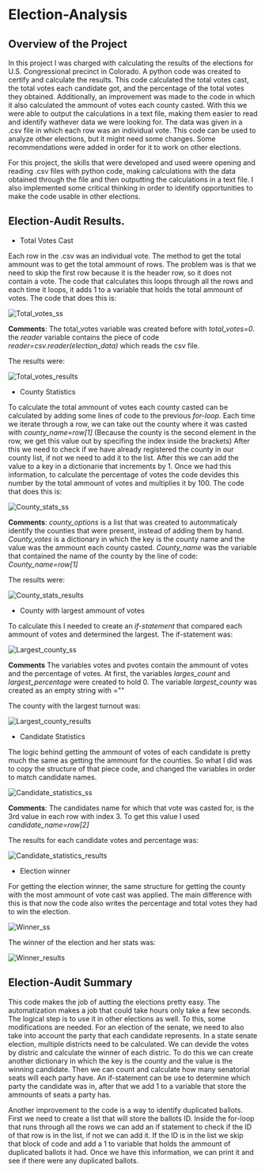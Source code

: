 # Election-Analysis
## Overview of the Project

In this project I was charged with calculating the results of the elections for U.S. Congressional precinct in Colorado. A python code was created to certify and calculate the results. This code calculated the total votes cast, the total votes each candidate got, and the percentage of the total votes they obtained. Additionally, an improvement was made to the code in which it also calculated the ammount of votes each county casted. With this we were able to output the calculations in a text file, making them easier to read and identify wathever data we were looking for. The data was given in a .csv file in which each row was an individual vote. This code can be used to analyze other elections, but it might need some changes. Some recommendations were added in order for it to work on other elections.

For this project, the skills that were developed and used weere opening and reading .csv files with python code, making calculations with the data obtained through the file and then outputting the calculations in a text file. I also implemented some critical thinking in order to identify opportunities to make the code usable in other elections. 


## Election-Audit Results.

- Total Votes Cast

Each row in the .csv was an individual vote. The method to get the total ammount was to get the total ammount of rows. The problem was is that we need to skip the first row because it is the header row, so it does not contain a vote.  The code that calculates this loops through all the rows and each time it loops, it adds 1 to a variable that holds the total ammount of votes. The code that does this is:

![Total_votes_ss](https://user-images.githubusercontent.com/95836718/149398267-ba11d66c-c8ef-4eb9-997e-0dd8efc15814.png)

**Comments**: The total_votes variable was created before with *total_votes=0*. the *reader* variable contains the piece of code *reader=csv.reader(election_data)* which reads the csv file.

The results were:

![Total_votes_results](https://user-images.githubusercontent.com/95836718/149400270-9548ff2f-da06-4e1e-bf40-f393d31650a7.png)

- County Statistics 

To calculate the total ammount of votes each county casted can be calculated by adding some lines of code to the previous *for-loop*. Each time we iterate through a row, we can take out the county where it was casted with *county_name=row[1]* (Because the county is the second element in the row, we get this value out by specifing the index inside the brackets) After this we need to check if we have already registered the county in our county list, if not we need to add it to the list. After this we can add the value to a key in a dictionarie that increments by 1. Once we had this information, to calculate the percentage of votes the code devides this number by the total ammount of votes and multiplies it by 100. The code that does this is: 

 ![County_stats_ss](https://user-images.githubusercontent.com/95836718/149398398-534a81dc-c6a6-4f21-99d7-330fd5d0e2f0.png)

**Comments**: *county_options* is a list that was created to autommaticaly identify the counties that were present, instead of adding them by hand. *County_votes* is a dictionary in which the key is the county name and the value was the ammount each county casted. *County_name* was the variable that contained the name of the county by the line of code: *County_name=row[1]* 

The results were:

![County_stats_results](https://user-images.githubusercontent.com/95836718/149398438-fcec6b16-6065-40dd-84f8-529d894842fb.png)

- County with largest ammount of votes

To calculate this I needed to create an *if-statement* that compared each ammount of votes and determined the largest. The if-statement was:

![Largest_county_ss](https://user-images.githubusercontent.com/95836718/149398501-5e2797d5-20b2-486d-87c1-b4e93fc16ca2.png)

**Comments** The variables votes and pvotes contain the ammount of votes and the percentage of votes. At first, the variables *larges_count* and *largest_percentage* were created to hold 0. The variable *largest_county* was created as an empty string with =""

The county with the largest turnout was:

![Largest_county_results](https://user-images.githubusercontent.com/95836718/149398532-5d6cea98-feee-47d5-a397-34905f884b56.png)

- Candidate Statistics

The logic behind getting the ammount of votes of each candidate is pretty much the same as getting the ammount for the counties. So what I did was to copy the structure of that piece code, and changed the variables in order to match candidate names.

![Candidate_statistics_ss](https://user-images.githubusercontent.com/95836718/149398598-9c07e5ce-a195-49d0-977b-e69b49c2479a.png)

**Comments**: The candidates name for which that vote was casted for, is the 3rd value in each row with index 3. To get this value I used *candidate_name=row[2]*

The results for each candidate votes and percentage was:

![Candidate_statistics_results](https://user-images.githubusercontent.com/95836718/149416513-909dd032-55c8-4656-b10a-8a64a5c5b231.png)

- Election winner

For getting the election winner, the same structure for getting the county with the most ammount of vote cast was applied. The main difference with this is that now the code also writes the percentage and total votes they had to win the election.

![Winner_ss](https://user-images.githubusercontent.com/95836718/149398659-bdc37733-132b-4a4e-8f2e-21e4442ddfaa.png)

The winner of the election and her stats was:

![Winner_results](https://user-images.githubusercontent.com/95836718/149398684-2db711f3-116b-4a33-a80a-f1f9906fa912.png)

## Election-Audit Summary
This code makes the job of autting the elections pretty easy. The automatization makes a job that could take hours only take a few seconds. The logical step is to use it in other elections as well. To this, some modifications are needed. For an election of the senate, we need to also take into account the party that each candidate represents. In a state senate election, multiple districts need to be calculated. We can devide the votes by distric and calculate the winner of each distric. To do this we can create another dictionary in which the key is the county and the value is the winning candidate.  Then we can count and calculate how many senatorial seats will each party have. An if-statement can be use to determine which party the candidate was in, after that we add 1 to a variable that store the ammounts of seats a party has. 

Another improvement to the code is a way to identify duplicated ballots. First we need to create a list that will store the ballots ID. Inside the for-loop that runs through all the rows we can add an if statement to check if the ID of that row is in the list, if not we can add it. If the ID is in the list we skip that block of code and add a 1 to variable that holds the ammount of duplicated ballots it had. Once we have this information, we can print it and see if there were any duplicated ballots.
